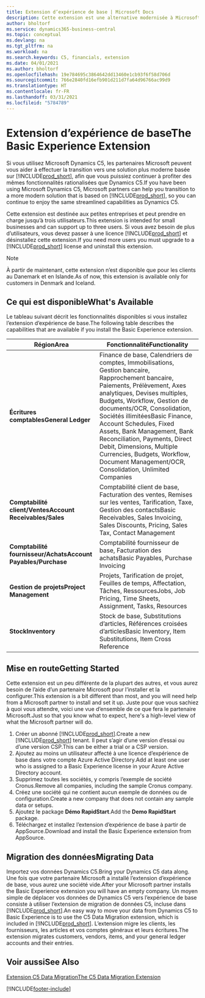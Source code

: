 ```yaml
---
title: Extension d’expérience de base | Microsoft Docs
description: Cette extension est une alternative modernisée à Microsoft Dynamics C5.
author: bholtorf
ms.service: dynamics365-business-central
ms.topic: conceptual
ms.devlang: na
ms.tgt_pltfrm: na
ms.workload: na
ms.search.keywords: C5, financials, extension
ms.date: 04/01/2021
ms.author: bholtorf
ms.openlocfilehash: 19e784695c3864642dd13460e1cb93f6f58d706d
ms.sourcegitcommit: 766e2840fd16efb901d211d7fa64d96766ac99d9
ms.translationtype: HT
ms.contentlocale: fr-FR
ms.lasthandoff: 03/31/2021
ms.locfileid: "5784789"
---
```

# <a name="the-basic-experience-extension"></a><span data-ttu-id="341f5-103">Extension d’expérience de base</span><span class="sxs-lookup"><span data-stu-id="341f5-103">The Basic Experience Extension</span></span>
<span data-ttu-id="341f5-104">Si vous utilisez Microsoft Dynamics C5, les partenaires Microsoft peuvent vous aider à effectuer la transition vers une solution plus moderne basée sur [!INCLUDE[prod_short](includes/prod_short.md)], afin que vous puissiez continuer à profiter des mêmes fonctionnalités rationalisées que Dynamics C5.</span><span class="sxs-lookup"><span data-stu-id="341f5-104">If you have been using Microsoft Dynamics C5, Microsoft partners can help you transition to a more modern solution that is based on [!INCLUDE[prod_short](includes/prod_short.md)], so you can continue to enjoy the same streamlined capabilities as Dynamics C5.</span></span>

<span data-ttu-id="341f5-105">Cette extension est destinée aux petites entreprises et peut prendre en charge jusqu’à trois utilisateurs.</span><span class="sxs-lookup"><span data-stu-id="341f5-105">This extension is intended for small businesses and can support up to three users.</span></span> <span data-ttu-id="341f5-106">Si vous avez besoin de plus d’utilisateurs, vous devez passer à une licence [!INCLUDE[prod_short](includes/prod_short.md)] et désinstallez cette extension.</span><span class="sxs-lookup"><span data-stu-id="341f5-106">If you need more users you must upgrade to a [!INCLUDE[prod_short](includes/prod_short.md)] license and uninstall this extension.</span></span>

> [!NOTE]
> <span data-ttu-id="341f5-107">À partir de maintenant, cette extension n’est disponible que pour les clients au Danemark et en Islande.</span><span class="sxs-lookup"><span data-stu-id="341f5-107">As of now, this extension is available only for customers in Denmark and Iceland.</span></span> 

## <a name="whats-available"></a><span data-ttu-id="341f5-108">Ce qui est disponible</span><span class="sxs-lookup"><span data-stu-id="341f5-108">What's Available</span></span>
<span data-ttu-id="341f5-109">Le tableau suivant décrit les fonctionnalités disponibles si vous installez l’extension d’expérience de base.</span><span class="sxs-lookup"><span data-stu-id="341f5-109">The following table describes the capabilities that are available if you install the Basic Experience extension.</span></span>

|<span data-ttu-id="341f5-110">Région</span><span class="sxs-lookup"><span data-stu-id="341f5-110">Area</span></span>  |<span data-ttu-id="341f5-111">Fonctionnalité</span><span class="sxs-lookup"><span data-stu-id="341f5-111">Functionality</span></span>  |
|---------|---------|
|<span data-ttu-id="341f5-112">**Écritures comptables**</span><span class="sxs-lookup"><span data-stu-id="341f5-112">**General Ledger**</span></span> |<span data-ttu-id="341f5-113">Finance de base, Calendriers de comptes, Immobilisations, Gestion bancaire, Rapprochement bancaire, Paiements, Prélèvement, Axes analytiques, Devises multiples, Budgets, Workflow, Gestion de documents/OCR, Consolidation, Sociétés illimitées</span><span class="sxs-lookup"><span data-stu-id="341f5-113">Basic Finance, Account Schedules, Fixed Assets, Bank Management, Bank Reconciliation, Payments, Direct Debit, Dimensions, Multiple Currencies, Budgets, Workflow, Document Management/OCR, Consolidation, Unlimited Companies</span></span>|
|<span data-ttu-id="341f5-114">**Comptabilité client/Ventes**</span><span class="sxs-lookup"><span data-stu-id="341f5-114">**Account Receivables/Sales**</span></span> |<span data-ttu-id="341f5-115">Comptabilité client de base, Facturation des ventes, Remises sur les ventes, Tarification, Taxe, Gestion des contacts</span><span class="sxs-lookup"><span data-stu-id="341f5-115">Basic Receivables, Sales Invoicing, Sales Discounts, Pricing, Sales Tax, Contact Management</span></span> |
|<span data-ttu-id="341f5-116">**Comptabilité fournisseur/Achats**</span><span class="sxs-lookup"><span data-stu-id="341f5-116">**Account Payables/Purchase**</span></span> |<span data-ttu-id="341f5-117">Comptabilité fournisseur de base, Facturation des achats</span><span class="sxs-lookup"><span data-stu-id="341f5-117">Basic Payables, Purchase Invoicing</span></span> |
|<span data-ttu-id="341f5-118">**Gestion de projets**</span><span class="sxs-lookup"><span data-stu-id="341f5-118">**Project Management**</span></span> |<span data-ttu-id="341f5-119">Projets, Tarification de projet, Feuilles de temps, Affectation, Tâches, Ressources</span><span class="sxs-lookup"><span data-stu-id="341f5-119">Jobs, Job Pricing, Time Sheets, Assignment, Tasks, Resources</span></span> |
|<span data-ttu-id="341f5-120">**Stock**</span><span class="sxs-lookup"><span data-stu-id="341f5-120">**Inventory**</span></span> |<span data-ttu-id="341f5-121">Stock de base, Substitutions d’articles, Références croisées d’articles</span><span class="sxs-lookup"><span data-stu-id="341f5-121">Basic Inventory, Item Substitutions, Item Cross Reference</span></span> |

## <a name="getting-started"></a><span data-ttu-id="341f5-122">Mise en route</span><span class="sxs-lookup"><span data-stu-id="341f5-122">Getting Started</span></span>
<span data-ttu-id="341f5-123">Cette extension est un peu différente de la plupart des autres, et vous aurez besoin de l’aide d’un partenaire Microsoft pour l’installer et la configurer.</span><span class="sxs-lookup"><span data-stu-id="341f5-123">This extension is a bit different than most, and you will need help from a Microsoft partner to install and set it up.</span></span> <span data-ttu-id="341f5-124">Juste pour que vous sachiez à quoi vous attendre, voici une vue d’ensemble de ce que fera le partenaire Microsoft.</span><span class="sxs-lookup"><span data-stu-id="341f5-124">Just so that you know what to expect, here's a high-level view of what the Microsoft partner will do.</span></span>

1. <span data-ttu-id="341f5-125">Créer un abonné [!INCLUDE[prod_short](includes/prod_short.md)].</span><span class="sxs-lookup"><span data-stu-id="341f5-125">Create a new [!INCLUDE[prod_short](includes/prod_short.md)] tenant.</span></span> <span data-ttu-id="341f5-126">Il peut s’agir d’une version d’essai ou d’une version CSP.</span><span class="sxs-lookup"><span data-stu-id="341f5-126">This can be either a trial or a CSP version.</span></span>
2. <span data-ttu-id="341f5-127">Ajoutez au moins un utilisateur affecté à une licence d’expérience de base dans votre compte Azure Active Directory.</span><span class="sxs-lookup"><span data-stu-id="341f5-127">Add at least one user who is assigned to a Basic Experience license in your Azure Active Directory account.</span></span>
3. <span data-ttu-id="341f5-128">Supprimez toutes les sociétés, y compris l’exemple de société Cronus.</span><span class="sxs-lookup"><span data-stu-id="341f5-128">Remove all companies, including the sample Cronus company.</span></span>
4. <span data-ttu-id="341f5-129">Créez une société qui ne contient aucun exemple de données ou de configuration.</span><span class="sxs-lookup"><span data-stu-id="341f5-129">Create a new company that does not contain any sample data or setups.</span></span>
5. <span data-ttu-id="341f5-130">Ajoutez le package **Démo RapidStart**.</span><span class="sxs-lookup"><span data-stu-id="341f5-130">Add the **Demo RapidStart** package.</span></span> <!--what does the pockage contain?-->
6. <span data-ttu-id="341f5-131">Téléchargez et installez l’extension d’expérience de base à partir de AppSource.</span><span class="sxs-lookup"><span data-stu-id="341f5-131">Download and install the Basic Experience extension from AppSource.</span></span>

## <a name="migrating-data"></a><span data-ttu-id="341f5-132">Migration des données</span><span class="sxs-lookup"><span data-stu-id="341f5-132">Migrating Data</span></span>
<span data-ttu-id="341f5-133">Importez vos données Dynamics C5.</span><span class="sxs-lookup"><span data-stu-id="341f5-133">Bring your Dynamics C5 data along.</span></span> <span data-ttu-id="341f5-134">Une fois que votre partenaire Microsoft a installé l’extension d’expérience de base, vous aurez une société vide.</span><span class="sxs-lookup"><span data-stu-id="341f5-134">After your Microsoft partner installs the Basic Experience extension you will have an empty company.</span></span> <span data-ttu-id="341f5-135">Un moyen simple de déplacer vos données de Dynamics C5 vers l’expérience de base consiste à utiliser l’extension de migration de données C5, incluse dans [!INCLUDE[prod_short](includes/prod_short.md)].</span><span class="sxs-lookup"><span data-stu-id="341f5-135">An easy way to move your data from Dynamics C5 to Basic Experience is to use the C5 Data Migration extension, which is included in [!INCLUDE[prod_short](includes/prod_short.md)].</span></span> <span data-ttu-id="341f5-136">L’extension migre les clients, les fournisseurs, les articles et vos comptes généraux et leurs écritures.</span><span class="sxs-lookup"><span data-stu-id="341f5-136">The extension migrates customers, vendors, items, and your general ledger accounts and their entries.</span></span>

## <a name="see-also"></a><span data-ttu-id="341f5-137">Voir aussi</span><span class="sxs-lookup"><span data-stu-id="341f5-137">See Also</span></span>
[<span data-ttu-id="341f5-138">Extension C5 Data Migration</span><span class="sxs-lookup"><span data-stu-id="341f5-138">The C5 Data Migration Extension</span></span>](ui-extensions-c5-data-migration.md)

[!INCLUDE[footer-include](includes/footer-banner.md)]